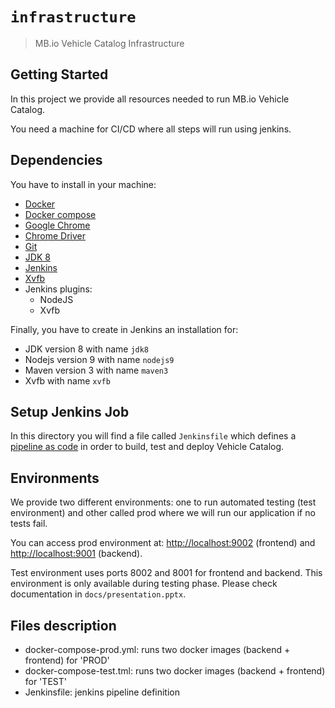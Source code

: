 # `infrastructure`

> MB.io Vehicle Catalog Infrastructure

## Getting Started

In this project we provide all resources needed to run MB.io Vehicle Catalog.

You need a machine for CI/CD where all steps will run using jenkins.


## Dependencies

You have to install in your machine:

* [Docker](https://docs.docker.com/install/)
* [Docker compose](https://docs.docker.com/compose/)
* [Google Chrome](https://www.google.com/chrome/browser/desktop/index.html)
* [Chrome Driver](https://sites.google.com/a/chromium.org/chromedriver/)
* [Git](https://git-scm.com)
* [JDK 8](http://www.oracle.com/technetwork/java/javase/downloads/jdk8-downloads-2133151.html)
* [Jenkins](https://jenkins.io)
* [Xvfb](https://www.x.org/releases/X11R7.7/doc/man/man1/Xvfb.1.xhtml)
* Jenkins plugins:
  - NodeJS
  - Xvfb


Finally, you have to create in Jenkins an installation for:
* JDK version 8 with name `jdk8`
* Nodejs version 9 with name `nodejs9`
* Maven version 3 with name `maven3`
* Xvfb with name `xvfb`


## Setup Jenkins Job

In this directory you will find a file called `Jenkinsfile` which defines a [pipeline as code](https://jenkins.io/doc/book/pipeline-as-code/) in order to build, test and deploy Vehicle Catalog.

## Environments

We provide two different environments: one to run automated testing (test environment) and other called prod where we will run our application if no tests fail.

You can access prod environment at: [http://localhost:9002](http://localhost:9002) (frontend) and [http://localhost:9001](http://localhost:9001) (backend).

Test environment uses ports 8002 and 8001 for frontend and backend. This environment is only available during testing phase. Please check documentation in `docs/presentation.pptx`.

## Files description

* docker-compose-prod.yml: runs two docker images (backend + frontend) for 'PROD'
* docker-compose-test.tml: runs two docker images (backend + frontend) for 'TEST'
* Jenkinsfile: jenkins pipeline definition
